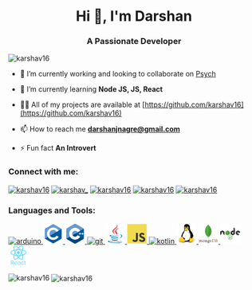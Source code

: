 <h1 align="center">Hi 👋, I'm Darshan</h1>
<h3 align="center">A Passionate Developer</h3>

<p align="left"> <img src="https://komarev.com/ghpvc/?username=karshav16&label=Profile%20views&color=0e75b6&style=flat" alt="karshav16" /> </p>

- 🔭 I’m currently working and looking to collaborate on [Psych](https://github.com/karshav16/Psych)

- 🌱 I’m currently learning **Node JS, JS, React**

- 👨‍💻 All of my projects are available at [https://github.com/karshav16](https://github.com/karshav16)

- 📫 How to reach me **darshanjnagre@gmail.com**

- ⚡ Fun fact **An Introvert**

<h3 align="left">Connect with me:</h3>
<p align="left">
<a href="https://linkedin.com/in/karshav16" target="blank"><img align="center" src="https://raw.githubusercontent.com/rahuldkjain/github-profile-readme-generator/master/src/images/icons/Social/linked-in-alt.svg" alt="karshav16" height="30" width="40" /></a>
<a href="https://instagram.com/karshav_" target="blank"><img align="center" src="https://raw.githubusercontent.com/rahuldkjain/github-profile-readme-generator/master/src/images/icons/Social/instagram.svg" alt="karshav_" height="30" width="40" /></a>
<a href="https://codeforces.com/profile/karshav16" target="blank"><img align="center" src="https://raw.githubusercontent.com/rahuldkjain/github-profile-readme-generator/master/src/images/icons/Social/codeforces.svg" alt="karshav16" height="30" width="40" /></a>
<a href="https://www.leetcode.com/karshav16" target="blank"><img align="center" src="https://raw.githubusercontent.com/rahuldkjain/github-profile-readme-generator/master/src/images/icons/Social/leet-code.svg" alt="karshav16" height="30" width="40" /></a>
<a href="https://auth.geeksforgeeks.org/user/karshav16" target="blank"><img align="center" src="https://raw.githubusercontent.com/rahuldkjain/github-profile-readme-generator/master/src/images/icons/Social/geeks-for-geeks.svg" alt="karshav16" height="30" width="40" /></a>
</p>

<h3 align="left">Languages and Tools:</h3>
<p align="left"> <a href="https://www.arduino.cc/" target="_blank" rel="noreferrer"> <img src="https://cdn.worldvectorlogo.com/logos/arduino-1.svg" alt="arduino" width="40" height="40"/> </a> <a href="https://www.cprogramming.com/" target="_blank" rel="noreferrer"> <img src="https://raw.githubusercontent.com/devicons/devicon/master/icons/c/c-original.svg" alt="c" width="40" height="40"/> </a> <a href="https://www.w3schools.com/cpp/" target="_blank" rel="noreferrer"> <img src="https://raw.githubusercontent.com/devicons/devicon/master/icons/cplusplus/cplusplus-original.svg" alt="cplusplus" width="40" height="40"/> </a> <a href="https://git-scm.com/" target="_blank" rel="noreferrer"> <img src="https://www.vectorlogo.zone/logos/git-scm/git-scm-icon.svg" alt="git" width="40" height="40"/> </a> <a href="https://www.java.com" target="_blank" rel="noreferrer"> <img src="https://raw.githubusercontent.com/devicons/devicon/master/icons/java/java-original.svg" alt="java" width="40" height="40"/> </a> <a href="https://developer.mozilla.org/en-US/docs/Web/JavaScript" target="_blank" rel="noreferrer"> <img src="https://raw.githubusercontent.com/devicons/devicon/master/icons/javascript/javascript-original.svg" alt="javascript" width="40" height="40"/> </a> <a href="https://kotlinlang.org" target="_blank" rel="noreferrer"> <img src="https://www.vectorlogo.zone/logos/kotlinlang/kotlinlang-icon.svg" alt="kotlin" width="40" height="40"/> </a> <a href="https://www.linux.org/" target="_blank" rel="noreferrer"> <img src="https://raw.githubusercontent.com/devicons/devicon/master/icons/linux/linux-original.svg" alt="linux" width="40" height="40"/> </a> <a href="https://www.mongodb.com/" target="_blank" rel="noreferrer"> <img src="https://raw.githubusercontent.com/devicons/devicon/master/icons/mongodb/mongodb-original-wordmark.svg" alt="mongodb" width="40" height="40"/> </a> <a href="https://nodejs.org" target="_blank" rel="noreferrer"> <img src="https://raw.githubusercontent.com/devicons/devicon/master/icons/nodejs/nodejs-original-wordmark.svg" alt="nodejs" width="40" height="40"/> </a> <a href="https://reactjs.org/" target="_blank" rel="noreferrer"> <img src="https://raw.githubusercontent.com/devicons/devicon/master/icons/react/react-original-wordmark.svg" alt="react" width="40" height="40"/> </a> </p>

<p><img align="left" src="https://github-readme-stats.vercel.app/api/top-langs?username=karshav16&show_icons=true&locale=en&layout=compact" alt="karshav16" /></p>

<p>&nbsp;<img align="center" src="https://github-readme-stats.vercel.app/api?username=karshav16&show_icons=true&locale=en" alt="karshav16" /></p>
